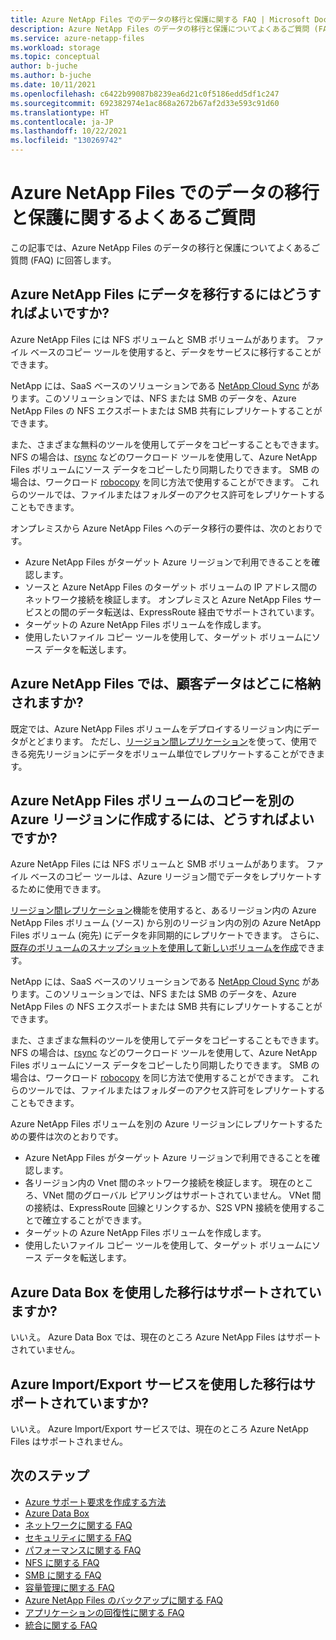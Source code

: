 ```yaml
---
title: Azure NetApp Files でのデータの移行と保護に関する FAQ | Microsoft Docs
description: Azure NetApp Files のデータの移行と保護についてよくあるご質問 (FAQ) に回答します。
ms.service: azure-netapp-files
ms.workload: storage
ms.topic: conceptual
author: b-juche
ms.author: b-juche
ms.date: 10/11/2021
ms.openlocfilehash: c6422b99087b8239ea6d21c0f5186edd5df1c247
ms.sourcegitcommit: 692382974e1ac868a2672b67af2d33e593c91d60
ms.translationtype: HT
ms.contentlocale: ja-JP
ms.lasthandoff: 10/22/2021
ms.locfileid: "130269742"
---
```

# <a name="data-migration-and-protection-faqs-for-azure-netapp-files"></a>Azure NetApp Files でのデータの移行と保護に関するよくあるご質問

この記事では、Azure NetApp Files のデータの移行と保護についてよくあるご質問 (FAQ) に回答します。

## <a name="how-do-i-migrate-data-to-azure-netapp-files"></a>Azure NetApp Files にデータを移行するにはどうすればよいですか?
Azure NetApp Files には NFS ボリュームと SMB ボリュームがあります。  ファイル ベースのコピー ツールを使用すると、データをサービスに移行することができます。 

NetApp には、SaaS ベースのソリューションである [NetApp Cloud Sync](https://cloud.netapp.com/cloud-sync-service) があります。このソリューションでは、NFS または SMB のデータを、Azure NetApp Files の NFS エクスポートまたは SMB 共有にレプリケートすることができます。 

また、さまざまな無料のツールを使用してデータをコピーすることもできます。 NFS の場合は、[rsync](https://rsync.samba.org/examples.html) などのワークロード ツールを使用して、Azure NetApp Files ボリュームにソース データをコピーしたり同期したりできます。 SMB の場合は、ワークロード [robocopy](/windows-server/administration/windows-commands/robocopy) を同じ方法で使用することができます。  これらのツールでは、ファイルまたはフォルダーのアクセス許可をレプリケートすることもできます。 

オンプレミスから Azure NetApp Files へのデータ移行の要件は、次のとおりです。 

- Azure NetApp Files がターゲット Azure リージョンで利用できることを確認します。
- ソースと Azure NetApp Files のターゲット ボリュームの IP アドレス間のネットワーク接続を検証します。 オンプレミスと Azure NetApp Files サービスとの間のデータ転送は、ExpressRoute 経由でサポートされています。
- ターゲットの Azure NetApp Files ボリュームを作成します。
- 使用したいファイル コピー ツールを使用して、ターゲット ボリュームにソース データを転送します。

## <a name="where-does-azure-netapp-files-store-customer-data"></a>Azure NetApp Files では、顧客データはどこに格納されますか?   

既定では、Azure NetApp Files ボリュームをデプロイするリージョン内にデータがとどまります。 ただし、[リージョン間レプリケーション](cross-region-replication-introduction.md)を使って、使用できる宛先リージョンにデータをボリューム単位でレプリケートすることができます。

## <a name="how-do-i-create-a-copy-of-an-azure-netapp-files-volume-in-another-azure-region"></a>Azure NetApp Files ボリュームのコピーを別の Azure リージョンに作成するには、どうすればよいですか?
    
Azure NetApp Files には NFS ボリュームと SMB ボリュームがあります。  ファイル ベースのコピー ツールは、Azure リージョン間でデータをレプリケートするために使用できます。 

[リージョン間レプリケーション](cross-region-replication-introduction.md)機能を使用すると、あるリージョン内の Azure NetApp Files ボリューム (ソース) から別のリージョン内の別の Azure NetApp Files ボリューム (宛先) にデータを非同期的にレプリケートできます。  さらに、[既存のボリュームのスナップショットを使用して新しいボリュームを作成](snapshots-restore-new-volume.md)できます。

NetApp には、SaaS ベースのソリューションである [NetApp Cloud Sync](https://cloud.netapp.com/cloud-sync-service) があります。このソリューションでは、NFS または SMB のデータを、Azure NetApp Files の NFS エクスポートまたは SMB 共有にレプリケートすることができます。 

また、さまざまな無料のツールを使用してデータをコピーすることもできます。 NFS の場合は、[rsync](https://rsync.samba.org/examples.html) などのワークロード ツールを使用して、Azure NetApp Files ボリュームにソース データをコピーしたり同期したりできます。 SMB の場合は、ワークロード [robocopy](/windows-server/administration/windows-commands/robocopy) を同じ方法で使用することができます。  これらのツールでは、ファイルまたはフォルダーのアクセス許可をレプリケートすることもできます。 

Azure NetApp Files ボリュームを別の Azure リージョンにレプリケートするための要件は次のとおりです。 
- Azure NetApp Files がターゲット Azure リージョンで利用できることを確認します。
- 各リージョン内の Vnet 間のネットワーク接続を検証します。 現在のところ、VNet 間のグローバル ピアリングはサポートされていません。  VNet 間の接続は、ExpressRoute 回線とリンクするか、S2S VPN 接続を使用することで確立することができます。 
- ターゲットの Azure NetApp Files ボリュームを作成します。
- 使用したいファイル コピー ツールを使用して、ターゲット ボリュームにソース データを転送します。

## <a name="is-migration-with-azure-data-box-supported"></a>Azure Data Box を使用した移行はサポートされていますか?

いいえ。 Azure Data Box では、現在のところ Azure NetApp Files はサポートされていません。 

## <a name="is-migration-with-azure-importexport-service-supported"></a>Azure Import/Export サービスを使用した移行はサポートされていますか?

いいえ。 Azure Import/Export サービスでは、現在のところ Azure NetApp Files はサポートされません。

## <a name="next-steps"></a>次のステップ  

- [Azure サポート要求を作成する方法](../azure-portal/supportability/how-to-create-azure-support-request.md)
- [Azure Data Box](../databox/index.yml)
- [ネットワークに関する FAQ](faq-networking.md)
- [セキュリティに関する FAQ](faq-security.md)
- [パフォーマンスに関する FAQ](faq-performance.md)
- [NFS に関する FAQ](faq-nfs.md)
- [SMB に関する FAQ](faq-smb.md)
- [容量管理に関する FAQ](faq-capacity-management.md)
- [Azure NetApp Files のバックアップに関する FAQ](faq-backup.md)
- [アプリケーションの回復性に関する FAQ](faq-application-resilience.md)
- [統合に関する FAQ](faq-integration.md)
